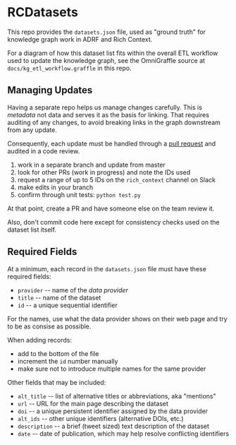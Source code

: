 # RCDatasets

This repo provides the `datasets.json` file, used as "ground truth"
for knowledge graph work in ADRF and Rich Context.

For a diagram of how this dataset list fits within the overall ETL
workflow used to update the knowledge graph, see the OmniGraffle
source at `docs/kg_etl_workflow.graffle` in this repo.


## Managing Updates

Having a separate repo helps us manage changes carefully.
This is _metadata_ not data and serves it as the basis for
linking.
That requires auditing of any changes, to avoid breaking links
in the graph downstream from any update.

Consequently, each update must be handled through a 
[pull request](https://help.github.com/en/articles/about-pull-requests) 
and audited in a code review.

  1. work in a separate branch and update from master
  1. look for other PRs (work in progress) and note the IDs used
  1. request a range of up to 5 IDs on the `rich_context` channel on Slack
  1. make edits in your branch
  1. confirm through unit tests: `python test.py`

At that point, create a PR and have someone else on the team review it.

Also, don't commit code here except for consistency checks used on the
dataset list itself.


## Required Fields

At a minimum, each record in the `datasets.json` file must have these
required fields:

  * `provider` -- name of the _data provider_
  * `title` -- name of the dataset
  * `id` -- a unique sequential identifier

For the names, use what the data provider shows on their web page and
try to be as consise as possible.

When adding records:

  - add to the bottom of the file
  - increment the `id` number manually
  - make sure not to introduce multiple names for the same provider

Other fields that may be included:

  * `alt_title` -- list of alternative titles or abbreviations, aka "mentions"
  * `url` -- URL for the main page describing the dataset
  * `doi` -- a unique persistent identifier assigned by the data provider
  * `alt_ids` -- other unique identifiers (alternative DOIs, etc.)
  * `description` -- a brief (tweet sized) text description of the dataset
  * `date` -- date of publication, which may help resolve conflicting identifiers
